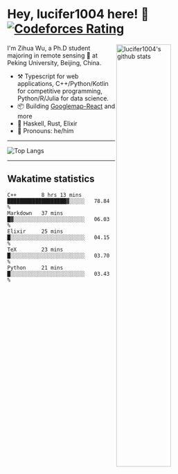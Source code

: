 # Hey, lucifer1004 here! :wave: [![Codeforces Rating](https://cfrating.ihcr.top/?user=lucifer1004&style=flat-square)](https://codeforces.com/profile/lucifer1004)

<img width="50%" align="right" alt="lucifer1004's github stats" src="https://github-readme-stats.vercel.app/api?username=lucifer1004&show_icons=true">

I'm Zihua Wu, a Ph.D student majoring in remote sensing :satellite: at Peking University, Beijing, China.

- :hammer_and_pick: Typescript for web applications, C++/Python/Kotlin for competitive programming, Python/R/Julia for data science.
- :package: Building [Googlemap-React](https://github.com/googlemap-react/googlemap-react) and more
- :seedling: Haskell, Rust, Elixir
- :man: Pronouns: he/him

---

![Top Langs](https://github-readme-stats.vercel.app/api/top-langs/?username=lucifer1004&layout=compact)

---

## Wakatime statistics

<!--START_SECTION:waka-->
```text
C++        8 hrs 13 mins   ███████████████████▓░░░░░   78.84 % 
Markdown   37 mins         █▓░░░░░░░░░░░░░░░░░░░░░░░   06.03 % 
Elixir     25 mins         █░░░░░░░░░░░░░░░░░░░░░░░░   04.15 % 
TeX        23 mins         █░░░░░░░░░░░░░░░░░░░░░░░░   03.70 % 
Python     21 mins         █░░░░░░░░░░░░░░░░░░░░░░░░   03.43 % 
```
<!--END_SECTION:waka-->
